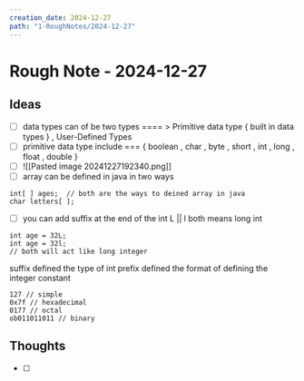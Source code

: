 ```yaml
---
creation_date: 2024-12-27
path: "1-RoughNotes/2024-12-27"
---
```

# Rough Note - 2024-12-27

## Ideas
- [ ] data types can of be two types ==== > Primitive data type { built in data types } , User-Defined Types
- [ ] primitive data type include ===  { boolean , char , byte , short  , int , long , float , double  }
- [ ] ![[Pasted image 20241227192340.png]]
- [ ] array can be defined in java in two ways 
 ```
 int[ ] ages;  // both are the ways to deined array in java 
 char letters[ ];
  ```
 - [ ] you can add suffix at the end of the int L || l both means long int 
```
int age = 32L;
int age = 32l;
// both will act like long integer
```

suffix defined the type of int 
prefix defined the format of defining the integer constant 
```
127 // simple 
0x7f // hexadecimal 
0177 // octal 
ob011011011 // binary
```

## Thoughts
- [ ] 